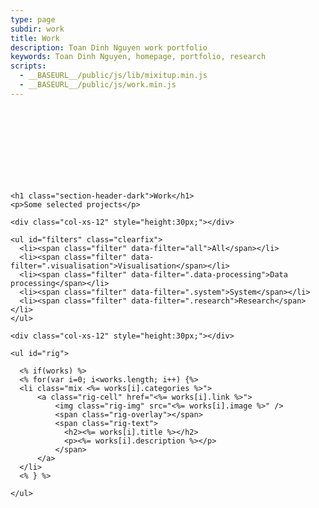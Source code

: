 ```yaml
---
type: page
subdir: work
title: Work
description: Toan Dinh Nguyen work portfolio
keywords: Toan Dinh Nguyen, homepage, portfolio, research
scripts:
  - __BASEURL__/public/js/lib/mixitup.min.js
  - __BASEURL__/public/js/work.min.js
---
```


  <div class="col-xs-12" style="height:120px;"></div>

  <div class="container">

    <h1 class="section-header-dark">Work</h1>
    <p>Some selected projects</p>

    <div class="col-xs-12" style="height:30px;"></div>

    <ul id="filters" class="clearfix">
      <li><span class="filter" data-filter="all">All</span></li>
      <li><span class="filter" data-filter=".visualisation">Visualisation</span></li>
      <li><span class="filter" data-filter=".data-processing">Data processing</span></li>
      <li><span class="filter" data-filter=".system">System</span></li>
      <li><span class="filter" data-filter=".research">Research</span></li>
    </ul>

    <div class="col-xs-12" style="height:30px;"></div>

    <ul id="rig">

      <% if(works) %>
      <% for(var i=0; i<works.length; i++) {%>
      <li class="mix <%= works[i].categories %>">
          <a class="rig-cell" href="<%= works[i].link %>">
              <img class="rig-img" src="<%= works[i].image %>" />
              <span class="rig-overlay"></span>
              <span class="rig-text">
                <h2><%= works[i].title %></h2>
                <p><%= works[i].description %></p>
              </span>
          </a>
      </li>
      <% } %>

    </ul>
  </div>

  <div class="col-xs-12" style="height:50px;"></div>
